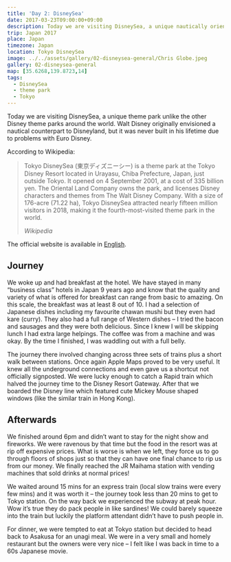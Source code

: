 ```yaml
---
title: 'Day 2: DisneySea'
date: 2017-03-23T09:00:00+09:00
description: Today we are visiting DisneySea, a unique nautically oriented theme park, unlike the other Disney theme parks around the world.
trip: Japan 2017
place: Japan
timezone: Japan
location: Tokyo DisneySea
image: ../../assets/gallery/02-disneysea-general/Chris Globe.jpeg
gallery: 02-disneysea-general
map: [35.6268,139.8723,14]
tags:
  - DisneySea
  - theme park
  - Tokyo
---
```

Today we are visiting DisneySea, a unique theme park unlike the other Disney theme parks around the world. Walt Disney originally envisioned a nautical counterpart to Disneyland, but it was never built in his lifetime due to problems with Euro Disney.

According to Wikipedia:

>Tokyo DisneySea (東京ディズニーシー) is a theme park at the Tokyo Disney Resort located in Urayasu, Chiba Prefecture, Japan, just outside Tokyo. It opened on 4 September 2001, at a cost of 335 billion yen. The Oriental Land Company owns the park, and licenses Disney characters and themes from The Walt Disney Company. With a size of 176-acre (71.22 ha), Tokyo DisneySea attracted nearly fifteen million visitors in 2018, making it the fourth-most-visited theme park in the world.
>
> *Wikipedia*

The official website is available in [English](http://www.tokyodisneyresort.jp/en/tds/).

## Journey

We woke up and had breakfast at the hotel. We have stayed in many “business class” hotels in Japan 9 years ago and know that the quality and variety of what is offered for breakfast can range from basic to amazing. On this scale, the breakfast was at least 8 out of 10. I had a selection of Japanese dishes including my favourite chawan mushi but they even had kare (curry). They also had a full range of Western dishes – I tried the bacon and sausages and they were both delicious. Since I knew I will be skipping lunch I had extra large helpings. The coffee was from a machine and was okay. By the time I finished, I was waddling out with a full belly.

The journey there involved changing across three sets of trains plus a short walk between stations. Once again Apple Maps proved to be very useful. It knew all the underground connections and even gave us a shortcut not officially signposted. We were lucky enough to catch a Rapid train which halved the journey time to the Disney Resort Gateway. After that we boarded the Disney line which featured cute Mickey Mouse shaped windows (like the similar train in Hong Kong).

## Afterwards

We finished around 6pm and didn’t want to stay for the night show and fireworks. We were ravenous by that time but the food in the resort was at rip off expensive prices. What is worse is when we left, they force us to go through floors of shops just so that they can have one final chance to rip us from our money. We finally reached the JR Maihama station with vending machines that sold drinks at normal prices!

We waited around 15 mins for an express train (local slow trains were every few mins) and it was worth it – the journey took less than 20 mins to get to Tokyo station. On the way back we experienced the subway at peak hour. Wow it’s true they do pack people in like sardines! We could barely squeeze into the train but luckily the platform attendant didn’t have to push people in.

For dinner, we were tempted to eat at Tokyo station but decided to head back to Asakusa for an unagi meal. We were in a very small and homely restaurant but the owners were very nice – I felt like I was back in time to a 60s Japanese movie.
